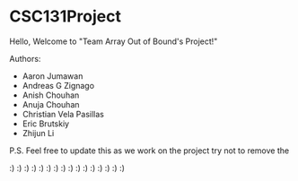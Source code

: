 # CSC131Project

Hello, Welcome to "Team Array Out of Bound's Project!"

Authors:
- Aaron Jumawan
- Andreas G Zignago
- Anish Chouhan
- Anuja Chouhan
- Christian Vela Pasillas
- Eric Brutskiy
- Zhijun Li

P.S. Feel free to update this as we work on the project try not to remove the

:)  :)  :)   :)  :)   :)  :)   :)  :)   :)  :)   :)  :)  :)  :)  :)  
